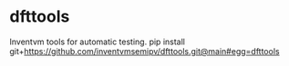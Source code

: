 # dfttools

Inventvm tools for automatic testing.
pip install git+https://github.com/inventvmsemipv/dfttools.git@main#egg=dfttools


